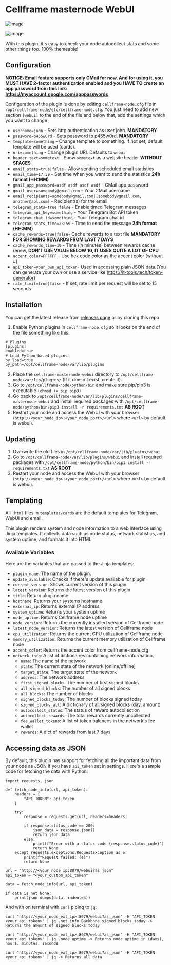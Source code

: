 # Cellframe masternode WebUI
![image](https://github.com/user-attachments/assets/6c311087-77bd-40aa-99fc-a42ca284a3f1)

![image](https://github.com/user-attachments/assets/22442c89-f47b-434a-b288-1039e9c867df)

With this plugin, it's easy to check your node autocollect stats and some other things too. 100% themeable!

## Configuration

**NOTICE: Email feature supports only GMail for now. And for using it, you MUST HAVE 2-factor authentication enabled and you HAVE TO create an app password from this link: https://myaccount.google.com/apppasswords**

Configuration of the plugin is done by editing `cellframe-node.cfg` file in `/opt/cellframe-node/etc/cellframe-node.cfg`. You just need to add new section `[webui]` to the end of the file and below that, add the settings which you want to change:

- `username=john` - Sets http authentication as user john. **MANDATORY**
- `password=p455w0rd` - Sets password to p455w0rd. **MANDATORY**  
- `template=something` - Change template to something. If not set, default template will be used (cards).
- `uri=something` - Change plugin URI. Defaults to `webui`
- `header_text=sometext` - Show `sometext` as a website header **WITHOUT SPACES**
- `email_stats=true|false` - Allow sending scheduled email statistics
- `email_time=17:39` - Set time when you want to send the statistics **24h format (HH:MM)**
- `gmail_app_password=asdf asdf asdf asdf` - GMail app password
- `gmail_user=somebody@gmail.com` - Your GMail username
- `email_recipients=somebody@gmail.com|[somebody@gmail.com, another@aol.com]` - Recipient(s) for the email
- `telegram_stats=true|false` - Enable timed Telegram messages
- `telegram_api_key=something` - Your Telegram Bot API token
- `telegram_chat_id=something` - Your Telegram chat id
- `telegram_stats_time=23:59` - Time to send the message **24h format (HH:MM)**
- `cache_rewards=true|false`- Cache rewards to a text file **MANDATORY FOR SHOWING REWARDS FROM LAST 7 DAYS**
- `cache_rewards_time=10` - Time (in minutes) between rewards cache renew, **DON'T USE VALUE BELOW 10, IT USES QUITE A LOT OF CPU**
- `accent_color=FFFFFF` - Use hex code color as the accent color (without #)
- `api_token=your_own_api_token`- Used in accessing plain JSON data (You can generate your own or use a service like https://it-tools.tech/token-generator)
- `rate_limit=true|false` - If set, rate limit per request will be set to 15 seconds

## Installation

You can get the latest release from [releases page](https://github.com/hyttmi/cellframe-masternode-webui/releases) or by cloning this repo.

1. Enable Python plugins in `cellframe-node.cfg` so it looks on the end of the file something like this:
```
# Plugins
[plugins]
enabled=true
# Load Python-based plugins
py_load=true
py_path=/opt/cellframe-node/var/lib/plugins

```
2. Place the `cellframe-masternode-webui` directory to `/opt/cellframe-node/var/lib/plugins/` (If it doesn't exist, create it).
3. Go to `/opt/cellframe-node/python/bin` and make sure pip/pip3 is executable `(chmod +x pip pip3)`
4. Go back to `/opt/cellframe-node/var/lib/plugins/cellframe-masternode-webui` and install required packages with `/opt/cellframe-node/python/bin/pip3 install -r requirements.txt` **AS ROOT**
5. Restart your node and access the WebUI with your browser (`http://<your_node_ip>:<your_node_port>/<url>` where `<url>` by default is webui).

## Updating

1. Overwrite the old files in `/opt/cellframe-node/var/lib/plugins/webui`
2. Go to `/opt/cellframe-node/var/lib/plugins/webui` and install required packages with `/opt/cellframe-node/python/bin/pip3 install -r requirements.txt` **AS ROOT**
3. Restart your node and access the WebUI with your browser (`http://<your_node_ip>:<your_node_port>/<url>` where `<url>` by default is webui).

## Templating

All `.html` files in `templates/cards` are the default templates for Telegram, WebUI and email.

This plugin renders system and node information to a web interface using Jinja templates. It collects data such as node status, network statistics, and system uptime, and formats it into HTML.

### Available Variables

Here are the variables that are passed to the Jinja templates:

- `plugin_name`: The name of the plugin.
- `update_available`: Checks if there's update available for plugin
- `current_version`: Shows current version of this plugin
- `latest_version`: Returns the latest version of this plugin
- `title`: Return plugin name
- `hostname`: Returns your systems hostname
- `external_ip`: Returns external IP address
- `system_uptime`: Returns your system uptime
- `node_uptime`: Returns Cellframe node uptime
- `node_version`: Returns the currently installed version of Cellframe node
- `latest_node_version`: Returns the latest version of Cellframe node
- `cpu_utilization`: Returns the current CPU utilization of Cellframe node
- `memory_utilization`: Returns the current memory utilization of Cellframe node
- `accent_color`: Returns the accent color from cellframe-node.cfg
- `network_info`: A list of dictionaries containing network information.
  - `name`: The name of the network
  - `state`: The current state of the network (online/offline)
  - `target_state`: The target state of the network
  - `address`: The network address
  - `first_signed_blocks`: The number of first signed blocks
  - `all_signed_blocks`: The number of all signed blocks
  - `all_blocks`: The number of blocks
  - `signed_blocks_today`: The number of blocks signed today
  - `signed_blocks_all`: A dictionary of all signed blocks (day, amount)
  - `autocollect_status`: The status of reward autocollection
  - `autocollect_rewards`: The total rewards currently uncollected
  - `fee_wallet_tokens`: A list of token balances in the network's fee wallet
  - `rewards`: A dict of rewards from last 7 days

## Accessing data as JSON
By default, this plugin has support for fetching all the important data from your node as JSON if you have `api_token` set in settings. Here's a sample code for fetching the data with Python:

```
import requests, json

def fetch_node_info(url, api_token):
    headers = {
        "API_TOKEN": api_token
    }

    try:
        response = requests.get(url, headers=headers)

        if response.status_code == 200:
            json_data = response.json()
            return json_data
        else:
            print(f"Error with a status code {response.status_code}")
            return None
    except requests.exceptions.RequestException as e:
        print(f"Request failed: {e}")
        return None

url = "http://<your_node_ip:8079/webui?as_json"
api_token = "<your_custom_api_token"

data = fetch_node_info(url, api_token)

if data is not None:
    print(json.dumps(data, indent=4))
```

And with on terminal with `curl` piping to `jq`:
```
curl "http://<your_node_ext_ip>:8079/webui?as_json" -H "API_TOKEN: <your_api_token>" | jq .net_info.Backbone.signed_blocks_today -> Returns the amount of signed blocks today
```

```
curl "http://<your_node_ext_ip>:8079/webui?as_json" -H "API_TOKEN: <your_api_token>" | jq .node_uptime -> Returns node uptime in (days), hours, minutes, seconds
```

```
curl "http://<your_node_ext_ip>:8079/webui?as_json" -H "API_TOKEN: <your_api_token>" | jq -> Returns all data
```




